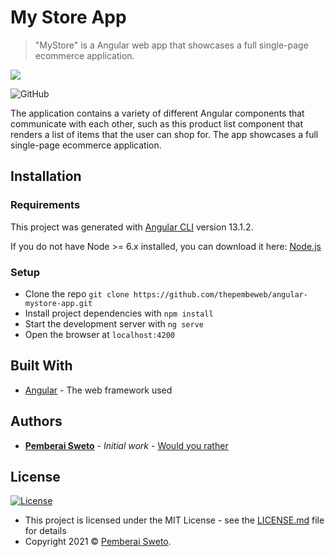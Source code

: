 ﻿# My Store App

> "MyStore" is a Angular web app that showcases a full single-page ecommerce application.

![](https://en.wikipedia.org/wiki/Angular_(web_framework)#/media/File:Angular_full_color_logo.svg)

![GitHub](https://img.shields.io/github/license/mashape/apistatus.svg)

The application contains a variety of different Angular components that communicate with each other, such as this product list component that renders a list of items that the user can shop for. The app showcases a full single-page ecommerce application.

## Installation

### Requirements
This project was generated with [Angular CLI](https://github.com/angular/angular-cli) version 13.1.2.

If you do not have Node >= 6.x installed, you can download it here: [Node.js](https://nodejs.org/en/)

### Setup

* Clone the repo `git clone https://github.com/thepembeweb/angular-mystore-app.git`
* Install project dependencies with `npm install`
* Start the development server with `ng serve`
* Open the browser at `localhost:4200`

## Built With

* [Angular](https://angular.io/) - The web framework used

## Authors

* **[Pemberai Sweto](https://github.com/thepembeweb)** - *Initial work* - [Would you rather](https://github.com/thepembeweb/angular-mystore-app)

## License

[![License](http://img.shields.io/:license-mit-green.svg?style=flat-square)](http://badges.mit-license.org)

- This project is licensed under the MIT License - see the [LICENSE.md](LICENSE.md) file for details
- Copyright 2021 © [Pemberai Sweto](https://github.com/thepembeweb).




